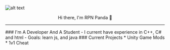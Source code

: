 ![alt text](https://github.com/RPNPanda/RPNPanda/blob/main/New%20Project%20(15).png?raw=true)

<p align="center">
Hi there, I'm RPN Panda 👋 
</p>
<hr/>
### I'm A Developer And A Student
- I current have experience in C++, C# and html
- Goals: learn js, and java
### Current Projects
* Unity Game Mods
* 1v1 Cheat

